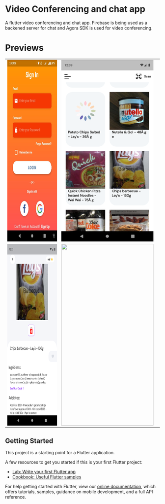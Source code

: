 # Video Conferencing and chat app

A flutter video conferencing and chat app. 
Firebase is being used as a backened server for chat and Agora SDK is used for video conferencing.

# Previews
|  |  |  |
| ------------- | ------------- | --------------- |
| <img src="https://github.com/suyash-debug/Flutter-Video-Conferencing-and-Chat-app-using-firebase-/blob/master/ss/WhatsApp%20Image%202021-04-07%20at%204.19.39%20PM%20(4).jpeg" width="300" height="590"> | <img src="https://github.com/suyash-debug/Food-Score/blob/master/ss/Screenshot_1617736177.png" width="300" height="590"> |
| <img src="https://github.com/suyash-debug/Food-Score/blob/master/ss/Screenshot_1617735824.png" width="300" height="590">  | <img src="https://github.com/suyash-debug/Flutter-Video-Conferencing-and-Chat-app-using-firebase-/blob/master/ss/WhatsApp%20Image%202021-04-07%20at%204.19.39%20PM%20(1).jpeg.png" width="300" height="590">  |

## Getting Started

This project is a starting point for a Flutter application.

A few resources to get you started if this is your first Flutter project:

- [Lab: Write your first Flutter app](https://flutter.dev/docs/get-started/codelab)
- [Cookbook: Useful Flutter samples](https://flutter.dev/docs/cookbook)

For help getting started with Flutter, view our
[online documentation](https://flutter.dev/docs), which offers tutorials,
samples, guidance on mobile development, and a full API reference.
